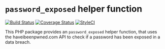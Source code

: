 
# `password_exposed` helper function

[![Build Status](https://travis-ci.org/DivineOmega/password_exposed.svg?branch=master)](https://travis-ci.org/DivineOmega/password_exposed)
[![Coverage Status](https://coveralls.io/repos/github/DivineOmega/password_exposed/badge.svg?branch=master)](https://coveralls.io/github/DivineOmega/password_exposed?branch=master)
[![StyleCI](https://styleci.io/repos/119845896/shield?branch=master)](https://styleci.io/repos/119845896)

This PHP package provides an `password_exposed` helper function, that uses the haveibeenpwned.com API to check if a password has been exposed in a data breach.
